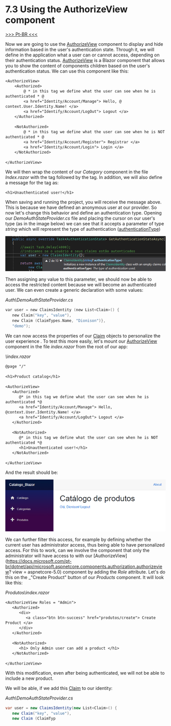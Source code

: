 # 7.3 Using the AuthorizeView component

[>>> Pt-BR <<<](/docs/7.3-Using-the-AuthorizeView-component-ptBR.md)

Now we are going to use the [AuthorizeView](https://docs.microsoft.com/en-us/dotnet/api/microsoft.aspnetcore.components.authorization.authorizeview?view=aspnetcore-5.0) component to display and hide information based in the user's authentication state. Through it, we will define in the application what a user can or cannot access, depending on their authentication status. [AuthorizeView](https://docs.microsoft.com/en-us/dotnet/api/microsoft.aspnetcore.components.authorization.authorizeview?view=aspnetcore-5.0) is a Blazor component that allows you to show the content of components children based on the user's authentication status. We can use this component like this:

```razor
<AuthorizeView>
    <Authorized>
        @ * in this tag we define what the user can see when he is authenticated * @
        <a href="Identity/Account/Manage"> Hello, @ context.User.Identity.Name! </a>
        <a href="Identify/Account/LogOut"> Logout </a>
    </Authorized>

    <NotAuthorized>
        @ * in this tag we define what the user can see when he is NOT authenticated * @
        <a href="Identity/Account/Register"> Registrar </a>
        <a href="Identity/Account/Login"> Login </a>
    </NotAuthorized>

</AuthorizeView>
```

 We will then wrap the content of our _Category_ component in the file _Index.razor_ with the tag _<AuthorizeView>_ followed by the <Authorized> tag. In addition, we will also define a message for the _<NotAuthorized>_ tag as:

```razor
<h1>Unauthenticated user!</h1>
```

When saving and running the project, you will receive the message above. This is because we have defined an anonymous user at our provider. So now let's change this behavior and define an authentication type. Opening our _DemoAuthStateProvider.cs_ file and placing the cursor on our user's type (as in the image below) we can see that it accepts a parameter of type _string_ which will represent the type of authentication ([authenticationType](https://docs.microsoft.com/en-us/dotnet/api/system.security.principal.iidentity.authenticationtype?view=net-5.0#System_Security_Principal_IIdentity_AuthenticationType))

![image.png](img/7.3a.png)

Then assigning any value to this parameter, we should now be able to access the restricted content because we will become an authenticated user. We can even create a generic declaration with some values:

_Auth\DemoAuthStateProvider.cs_
```c #
var user = new ClaimsIdentity (new List<Claim>() {
   new Claim("key", "value"),
   new Claim (ClaimTypes.Name, "Dionison")},
   "demo");
```

We can now access the properties of our [Claim](https://docs.microsoft.com/en-us/dotnet/api/system.identitymodel.claims.claim?view=netframework-4.8) objects to personalize the user experience . To test this more easily, let's mount our [AuthorizeView](https://docs.microsoft.com/en-us/dotnet/api/microsoft.aspnetcore.components.authorization.authorizeview?view=aspnetcore-5.0) component in the file _index.razor_ from the root of our app:

_\index.razor_
```razor
@page "/"

<h1>Product catalog</h1>

<AuthorizeView>
   <Authorized>
      @* in this tag we define what the user can see when he is authenticated *@
      <a href="Identity/Account/Manage"> Hello, @context.User.Identity.Name! </a>
      <a href="Identify/Account/LogOut"> Logout </a>
   </Authorized>

   <NotAuthorized>
      @* in this tag we define what the user can see when he is NOT authenticated *@
      <h1>Unauthenticated user!</h1>
   </NotAuthorized>

</AuthorizeView>
```

And the result should be:

![image.png](img/7.3b.png)

We can further filter this access, for example by defining whether the current user has administrator access, thus being able to have personalized access. For this to work, can we involve the component that only the administrator will have access to with our [AuthorizeView](https://docs.microsoft.com/pt-br/dotnet/api/microsoft.aspnetcore.components.authorization.authorizeview? view = aspnetcore-5.0) component by adding the _Role_ attribute. Let's do this on the _"Create Product" button of our _Products_ component. It will look like this:

_Produtos\index.razor_
```razor
<AuthorizeView Roles = "Admin">
   <Authorized>
      <div>
         <a class="btn btn-success" href="produtos/create"> Create Product </a>
      </div>
   </Authorized>

   <NotAuthorized>
      <h1> Only Admin user can add a product </h1>
   </NotAuthorized>

</AuthorizeView>
```

With this modification, even after being authenticated, we will not be able to include a new product.

We will be able, if we add this [Claim](https://docs.microsoft.com/en-us/dotnet/api/system.identitymodel.claims.claim?view=netframework-4.8) to our identity:

_Auth\DemoAuthStateProvider.cs_
```c#
var user = new ClaimsIdentity(new List<Claim>() {
   new Claim("key", "value"),
   new Claim (ClaimTyp
